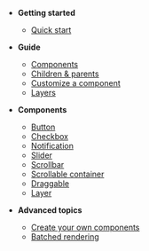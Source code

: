<!-- docs/_sidebar.md -->

* <strong>Getting started</strong>
  * [Quick start](pages/quick-start.md)

* <strong>Guide</strong>
  * [Components](pages/components.md)
  * [Children & parents](pages/children-and-parents.md)
  * [Customize a component](pages/customize-a-component.md)
  * [Layers](pages/layers.md)

* <strong>Components</strong>
  * [Button](pages/components/button.md)
  * [Checkbox](pages/components/checkbox.md)
  * [Notification](pages/components/notification.md)
  * [Slider](pages/components/slider.md)
  * [Scrollbar](pages/components/scrollbar.md)
  * [Scrollable container](pages/components/scrollable-container.md)
  * [Draggable](pages/components/draggable.md)
  * [Layer](pages/components/layer.md)

* <strong>Advanced topics</strong>
  * [Create your own components](pages/create-your-own-components.md)
  * [Batched rendering](pages/batched-rendering.md)
